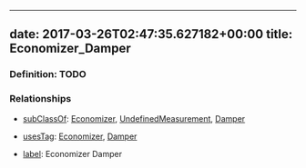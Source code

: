 
---
date: 2017-03-26T02:47:35.627182+00:00
title: Economizer_Damper
---
### Definition: TODO

### Relationships

* [subClassOf](http://www.w3.org/2000/01/rdf-schema#subClassOf): [Economizer](https://brickschema.org/schema/1.0/Brick#Economizer), [UndefinedMeasurement](https://brickschema.org/schema/1.0/Brick#UndefinedMeasurement), [Damper](https://brickschema.org/schema/1.0/Brick#Damper)

* [usesTag](https://brickschema.org/schema/1.0/BrickFrame#usesTag): [Economizer](https://brickschema.org/schema/1.0/BrickTag#Economizer), [Damper](https://brickschema.org/schema/1.0/BrickTag#Damper)

* [label](http://www.w3.org/2000/01/rdf-schema#label): Economizer Damper
